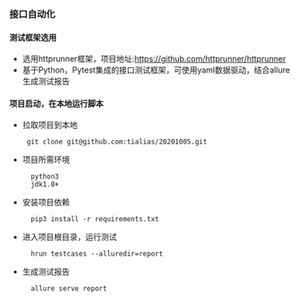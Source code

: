 ### 接口自动化
#### 测试框架选用

-  选用httprunner框架，项目地址:https://github.com/httprunner/httprunner
-  基于Python，Pytest集成的接口测试框架，可使用yaml数据驱动，结合allure生成测试报告

#### 项目启动，在本地运行脚本  

-  拉取项目到本地  
    
        git clone git@github.com:tialias/20201005.git  
    
- 项目所需环境 
 
        python3
        jdk1.8+
        
- 安装项目依赖  

        pip3 install -r requirements.txt
            
- 进入项目根目录，运行测试

        hrun testcases --alluredir=report

- 生成测试报告  

        allure serve report

    
